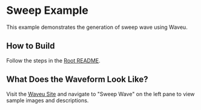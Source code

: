 # Sweep Example

This example demonstrates the generation of sweep wave using Waveu.

## How to Build
Follow the steps in the [Root README](../../README.md).

## What Does the Waveform Look Like?
Visit the [Waveu Site](https://waveu.tinyalg.be/) and navigate to "Sweep Wave" on the left pane to view sample images and descriptions.
